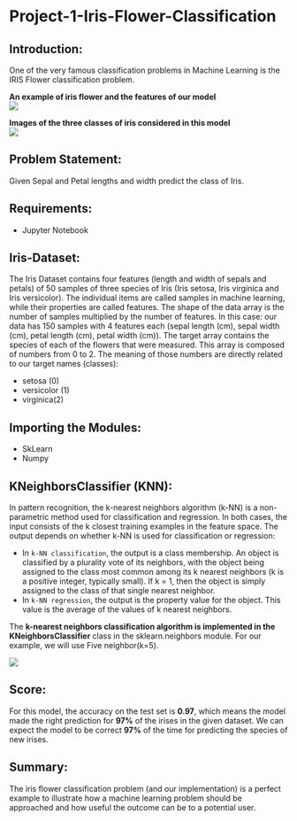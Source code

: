 # Project-1-Iris-Flower-Classification

## Introduction:
One of the very famous classification problems in Machine Learning is the IRIS Flower classification problem.

**An example of iris flower and the features of our model**</br>
![](https://miro.medium.com/max/578/0*1lgB-Yqej6VPER00)

**Images of the three classes of iris considered in this model**</br>
![](https://miro.medium.com/max/1216/0*rhP_m_pskOF_MUad)

## Problem Statement:
Given Sepal and Petal lengths and width predict the class of Iris.

## Requirements:
- Jupyter Notebook

## Iris-Dataset:
The Iris Dataset contains four features (length and width of sepals and petals) of 50 samples of three species of Iris (Iris setosa, Iris virginica and Iris versicolor). The individual items are called samples in machine learning, while their properties are called features. The shape of the data array is the number of samples multiplied by the number of features. In this case: our data has 150 samples with 4 features each (sepal length (cm), sepal width (cm), petal length (cm), petal width (cm)). The target array contains the species of each of the flowers that were measured. This array is composed of numbers from 0 to 2.
The meaning of those numbers are directly related to our target names (classes):
- setosa (0)
- versicolor (1)
- virginica(2)

## Importing the Modules:
- SkLearn
- Numpy

## KNeighborsClassifier (KNN):
In pattern recognition, the k-nearest neighbors algorithm (k-NN) is a non-parametric method used for classification and regression. In both cases, the input consists of the k closest training examples in the feature space. The output depends on whether k-NN is used for classification or regression:
- In `k-NN classification`, the output is a class membership. An object is classified by a plurality vote of its neighbors, with the object being assigned to the class most common among its k nearest neighbors (k is a positive integer, typically small). If k = 1, then the object is simply assigned to the class of that single nearest neighbor.
- In `k-NN regression`, the output is the property value for the object. This value is the average of the values of k nearest neighbors.

The **k-nearest neighbors classification algorithm is implemented in the KNeighborsClassifier** class in the sklearn.neighbors module. For our example, we will use Five neighbor(k=5).

![](https://miro.medium.com/max/1300/0*MOPXFV3iVf66AwMV)

## Score:
For this model, the accuracy on the test set is **0.97**, which means the model made the right prediction for **97%** of the irises in the given dataset. We can expect the model to be correct **97%** of the time for predicting the species of new irises.

## Summary:
The iris flower classification problem (and our implementation) is a perfect example to illustrate how a machine learning problem should be approached and how useful the outcome can be to a potential user.
